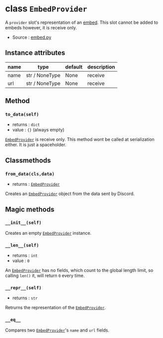 # class `EmbedProvider`

A `provider` slot's representation of an [embed](EmbedCore.md). This slot cannot
be added to embeds however, it is receive only.

- Source : [embed.py](https://github.com/HuyaneMatsu/hata/blob/master/hata/embed.py)

## Instance attributes

| name              | type              | default       | description       |
|-------------------|-------------------|---------------|-------------------|
| name              | str / NoneType    | None          | receive           |
| url               | str / NoneType    | None          | receive           |

## Method

### `to_data(self)`

- returns : `dict`
- value : `{}` (always empty)

[`EmbedProvider`](EmbedProvider.md) is receive only. This method wont be called at
serialization either. It is just a spaceholder.

## Classmethods

### `from_data(cls,data)`

- returns : [`EmbedProvider`](EmbedProvider.md)

Creates an [`EmbedProvider`](EmbedProvider.md) object from the data sent by Discord.

## Magic methods

### `__init__(self)`

Creates an empty [`EmbedProvider`](EmbedProvider.md) instance.

### `__len__(self)`

- returns : `int`
- value : `0`

An [`EmbedProvider`](EmbedProvider.md) has no fields, which count to the global
length limit, so calling `len()` it, will return `0` every time.

### `__repr__(self)`

- returns : `str`

Retrurns the representation of the [`EmbedProvider`](EmbedProvider.md).

### `__eq__`

Compares two [`EmbedProvider`](EmbedProvider.md)'s `name` and `url` fields.
